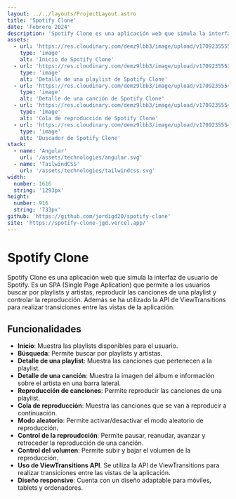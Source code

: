 ```yaml
---
layout: ../../layouts/ProjectLayout.astro
title: 'Spotify Clone'
date: 'Febrero 2024'
description: 'Spotify Clone es una aplicación web que simula la interfaz de usuario de Spotify y que cuenta con un buscador y un reproductor de canciones.'
assets: 
  - url: 'https://res.cloudinary.com/demz9lbb3/image/upload/v1709235555/spotify-clone/nizfhk2ibpxmjpjfoaeo.webp'
    type: 'image' 
    alt: 'Inicio de Spotify Clone'
  - url: 'https://res.cloudinary.com/demz9lbb3/image/upload/v1709235553/spotify-clone/e5lkiui7gk96wb5vdjgt.webp'
    type: 'image' 
    alt: 'Detalle de una playlist de Spotify Clone'
  - url: 'https://res.cloudinary.com/demz9lbb3/image/upload/v1709235554/spotify-clone/ecrsbm3fdjgulclbhzdn.webp'
    type: 'image' 
    alt: 'Detalle de una canción de Spotify Clone'
  - url: 'https://res.cloudinary.com/demz9lbb3/image/upload/v1709235554/spotify-clone/nmdczoj9rr45wkwldxfl.webp'
    type: 'image' 
    alt: 'Cola de reproducción de Spotify Clone'
  - url: 'https://res.cloudinary.com/demz9lbb3/image/upload/v1709235554/spotify-clone/ja2knxkuoksa8bd9rheu.webp'
    type: 'image' 
    alt: 'Buscador de Spotify Clone' 
stack:       
  - name: 'Angular'
    url: '/assets/technologies/angular.svg'
  - name: 'TailwindCSS'
    url: '/assets/technologies/tailwindcss.svg'
width: 
  number: 1616
  string: '1293px'
height: 
  number: 916
  string: '733px'
github: 'https://github.com/jordigd20/spotify-clone'
site: 'https://spotify-clone-jgd.vercel.app/'
---
```



# Spotify Clone

Spotify Clone es una aplicación web que simula la interfaz de usuario de Spotify. Es un SPA (Single Page Aplication) que permite a los usuarios buscar por playlists y artistas, reproducir las canciones de una playlist y controlar la reproducción. Además se ha utilizado la API de ViewTransitions para realizar transiciones entre las vistas de la aplicación.


## Funcionalidades

- **Inicio**: Muestra las playlists disponibles para el usuario.
- **Búsqueda**: Permite buscar por playlists y artistas.
- **Detalle de una playlist**: Muestra las canciones que pertenecen a la playlist.
- **Detalle de una canción**: Muestra la imagen del álbum e información sobre el artista en una barra lateral.
- **Reproducción de canciones**: Permite reproducir las canciones de una playlist.
- **Cola de reproducción**: Muestra las canciones que se van a reproducir a continuación.
- **Modo aleatorio**: Permite activar/desactivar el modo aleatorio de reproducción.
- **Control de la reproudcción**: Permite pausar, reanudar, avanzar y retroceder la reproducción de una canción.
- **Control del volumen**: Permite subir y bajar el volumen de la reproducción.
- **Uso de ViewTransitions API**. Se utiliza la API de ViewTransitions para realizar transiciones entre las vistas de la aplicación.
- **Diseño responsive**: Cuenta con un diseño adaptable para móviles, tablets y ordenadores.
